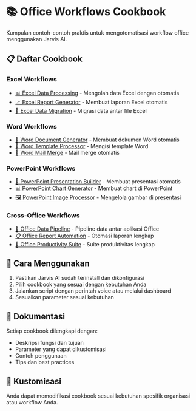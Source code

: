 # 📚 Office Workflows Cookbook

Kumpulan contoh-contoh praktis untuk mengotomatisasi workflow office menggunakan Jarvis AI.

## 📋 Daftar Cookbook

### Excel Workflows
- [📊 Excel Data Processing](excel_data_processing.py) - Mengolah data Excel dengan otomatis
- [📈 Excel Report Generator](excel_report_generator.py) - Membuat laporan Excel otomatis
- [🔄 Excel Data Migration](excel_data_migration.py) - Migrasi data antar file Excel

### Word Workflows
- [📄 Word Document Generator](word_document_generator.py) - Membuat dokumen Word otomatis
- [📝 Word Template Processor](word_template_processor.py) - Mengisi template Word
- [🔗 Word Mail Merge](word_mail_merge.py) - Mail merge otomatis

### PowerPoint Workflows
- [🎯 PowerPoint Presentation Builder](powerpoint_builder.py) - Membuat presentasi otomatis
- [📊 PowerPoint Chart Generator](powerpoint_charts.py) - Membuat chart di PowerPoint
- [🖼️ PowerPoint Image Processor](powerpoint_images.py) - Mengelola gambar di presentasi

### Cross-Office Workflows
- [🔄 Office Data Pipeline](office_data_pipeline.py) - Pipeline data antar aplikasi Office
- [📋 Office Report Automation](office_report_automation.py) - Otomasi laporan lengkap
- [🎯 Office Productivity Suite](office_productivity_suite.py) - Suite produktivitas lengkap

## 🚀 Cara Menggunakan

1. Pastikan Jarvis AI sudah terinstall dan dikonfigurasi
2. Pilih cookbook yang sesuai dengan kebutuhan Anda
3. Jalankan script dengan perintah voice atau melalui dashboard
4. Sesuaikan parameter sesuai kebutuhan

## 📖 Dokumentasi

Setiap cookbook dilengkapi dengan:
- Deskripsi fungsi dan tujuan
- Parameter yang dapat dikustomisasi
- Contoh penggunaan
- Tips dan best practices

## 🔧 Kustomisasi

Anda dapat memodifikasi cookbook sesuai kebutuhan spesifik organisasi atau workflow Anda.